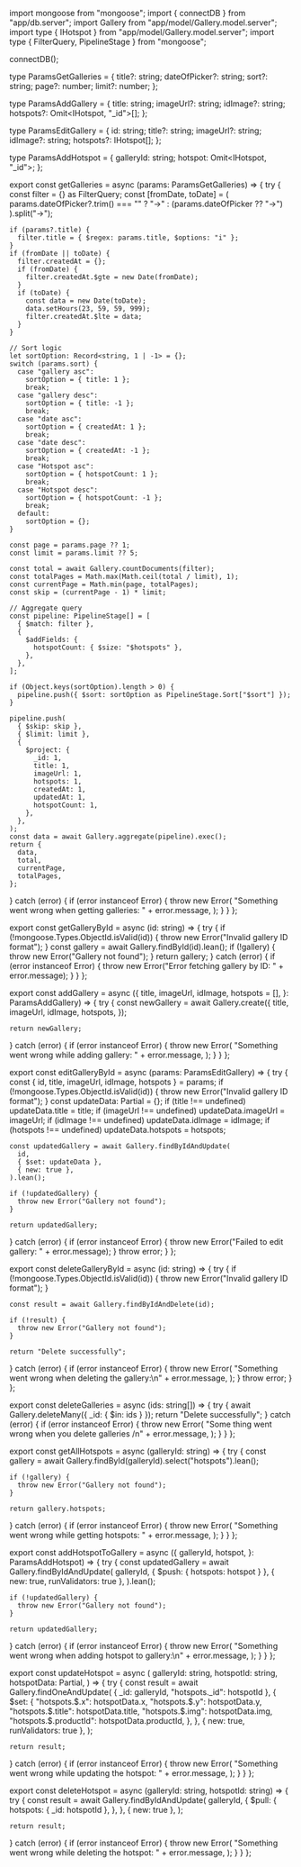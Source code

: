 import mongoose from "mongoose";
import { connectDB } from "app/db.server";
import Gallery from "app/model/Gallery.model.server";
import type { IHotspot } from "app/model/Gallery.model.server";
import type { FilterQuery, PipelineStage } from "mongoose";

connectDB();

type ParamsGetGalleries = {
  title?: string;
  dateOfPicker?: string;
  sort?: string;
  page?: number;
  limit?: number;
};

type ParamsAddGallery = {
  title: string;
  imageUrl?: string;
  idImage?: string;
  hotspots?: Omit<IHotspot, "_id">[];
};

type ParamsEditGallery = {
  id: string;
  title?: string;
  imageUrl?: string;
  idImage?: string;
  hotspots?: IHotspot[];
};

type ParamsAddHotspot = {
  galleryId: string;
  hotspot: Omit<IHotspot, "_id">;
};

export const getGalleries = async (params: ParamsGetGalleries) => {
  try {
    const filter = {} as FilterQuery<GalleryType>;
    const [fromDate, toDate] = (
      params.dateOfPicker?.trim() === "" ? "->" : (params.dateOfPicker ?? "->")
    ).split("->");

    if (params?.title) {
      filter.title = { $regex: params.title, $options: "i" };
    }
    if (fromDate || toDate) {
      filter.createdAt = {};
      if (fromDate) {
        filter.createdAt.$gte = new Date(fromDate);
      }
      if (toDate) {
        const data = new Date(toDate);
        data.setHours(23, 59, 59, 999);
        filter.createdAt.$lte = data;
      }
    }

    // Sort logic
    let sortOption: Record<string, 1 | -1> = {};
    switch (params.sort) {
      case "gallery asc":
        sortOption = { title: 1 };
        break;
      case "gallery desc":
        sortOption = { title: -1 };
        break;
      case "date asc":
        sortOption = { createdAt: 1 };
        break;
      case "date desc":
        sortOption = { createdAt: -1 };
        break;
      case "Hotspot asc":
        sortOption = { hotspotCount: 1 };
        break;
      case "Hotspot desc":
        sortOption = { hotspotCount: -1 };
        break;
      default:
        sortOption = {};
    }

    const page = params.page ?? 1;
    const limit = params.limit ?? 5;

    const total = await Gallery.countDocuments(filter);
    const totalPages = Math.max(Math.ceil(total / limit), 1);
    const currentPage = Math.min(page, totalPages);
    const skip = (currentPage - 1) * limit;

    // Aggregate query
    const pipeline: PipelineStage[] = [
      { $match: filter },
      {
        $addFields: {
          hotspotCount: { $size: "$hotspots" },
        },
      },
    ];

    if (Object.keys(sortOption).length > 0) {
      pipeline.push({ $sort: sortOption as PipelineStage.Sort["$sort"] });
    }

    pipeline.push(
      { $skip: skip },
      { $limit: limit },
      {
        $project: {
          _id: 1,
          title: 1,
          imageUrl: 1,
          hotspots: 1,
          createdAt: 1,
          updatedAt: 1,
          hotspotCount: 1,
        },
      },
    );
    const data = await Gallery.aggregate(pipeline).exec();
    return {
      data,
      total,
      currentPage,
      totalPages,
    };
  } catch (error) {
    if (error instanceof Error) {
      throw new Error(
        "Something went wrong when getting galleries: " + error.message,
      );
    }
  }
};

export const getGalleryById = async (id: string) => {
  try {
    if (!mongoose.Types.ObjectId.isValid(id)) {
      throw new Error("Invalid gallery ID format");
    }
    const gallery = await Gallery.findById(id).lean();
    if (!gallery) {
      throw new Error("Gallery not found");
    }
    return gallery;
  } catch (error) {
    if (error instanceof Error) {
      throw new Error("Error fetching gallery by ID: " + error.message);
    }
  }
};

export const addGallery = async ({
  title,
  imageUrl,
  idImage,
  hotspots = [],
}: ParamsAddGallery) => {
  try {
    const newGallery = await Gallery.create({
      title,
      imageUrl,
      idImage,
      hotspots,
    });

    return newGallery;
  } catch (error) {
    if (error instanceof Error) {
      throw new Error(
        "Something went wrong while adding gallery: " + error.message,
      );
    }
  }
};

export const editGalleryById = async (params: ParamsEditGallery) => {
  try {
    const { id, title, imageUrl, idImage, hotspots } = params;
    if (!mongoose.Types.ObjectId.isValid(id)) {
      throw new Error("Invalid gallery ID format");
    }
    const updateData: Partial<ParamsEditGallery> = {};
    if (title !== undefined) updateData.title = title;
    if (imageUrl !== undefined) updateData.imageUrl = imageUrl;
    if (idImage !== undefined) updateData.idImage = idImage;
    if (hotspots !== undefined) updateData.hotspots = hotspots;

    const updatedGallery = await Gallery.findByIdAndUpdate(
      id,
      { $set: updateData },
      { new: true },
    ).lean();

    if (!updatedGallery) {
      throw new Error("Gallery not found");
    }

    return updatedGallery;
  } catch (error) {
    if (error instanceof Error) {
      throw new Error("Failed to edit gallery: " + error.message);
    }
    throw error;
  }
};

export const deleteGalleryById = async (id: string) => {
  try {
    if (!mongoose.Types.ObjectId.isValid(id)) {
      throw new Error("Invalid gallery ID format");
    }

    const result = await Gallery.findByIdAndDelete(id);

    if (!result) {
      throw new Error("Gallery not found");
    }

    return "Delete successfully";
  } catch (error) {
    if (error instanceof Error) {
      throw new Error(
        "Something went wrong when deleting the gallery:\n" + error.message,
      );
    }
    throw error;
  }
};

export const deleteGalleries = async (ids: string[]) => {
  try {
    await Gallery.deleteMany({ _id: { $in: ids } });
    return "Delete successfully";
  } catch (error) {
    if (error instanceof Error) {
      throw new Error(
        "Some thing went wrong when you delete galleries  /n" + error.message,
      );
    }
  }
};

export const getAllHotspots = async (galleryId: string) => {
  try {
    const gallery = await Gallery.findById(galleryId).select("hotspots").lean();

    if (!gallery) {
      throw new Error("Gallery not found");
    }

    return gallery.hotspots;
  } catch (error) {
    if (error instanceof Error) {
      throw new Error(
        "Something went wrong while getting hotspots: " + error.message,
      );
    }
  }
};

export const addHotspotToGallery = async ({
  galleryId,
  hotspot,
}: ParamsAddHotspot) => {
  try {
    const updatedGallery = await Gallery.findByIdAndUpdate(
      galleryId,
      { $push: { hotspots: hotspot } },
      { new: true, runValidators: true },
    ).lean();

    if (!updatedGallery) {
      throw new Error("Gallery not found");
    }

    return updatedGallery;
  } catch (error) {
    if (error instanceof Error) {
      throw new Error(
        "Something went wrong when adding hotspot to gallery:\n" +
          error.message,
      );
    }
  }
};

export const updateHotspot = async (
  galleryId: string,
  hotspotId: string,
  hotspotData: Partial<IHotspot>,
) => {
  try {
    const result = await Gallery.findOneAndUpdate(
      { _id: galleryId, "hotspots._id": hotspotId },
      {
        $set: {
          "hotspots.$.x": hotspotData.x,
          "hotspots.$.y": hotspotData.y,
          "hotspots.$.title": hotspotData.title,
          "hotspots.$.img": hotspotData.img,
          "hotspots.$.productId": hotspotData.productId,
        },
      },
      { new: true, runValidators: true },
    );

    return result;
  } catch (error) {
    if (error instanceof Error) {
      throw new Error(
        "Something went wrong while updating the hotspot: " + error.message,
      );
    }
  }
};

export const deleteHotspot = async (galleryId: string, hotspotId: string) => {
  try {
    const result = await Gallery.findByIdAndUpdate(
      galleryId,
      {
        $pull: {
          hotspots: { _id: hotspotId },
        },
      },
      { new: true },
    );

    return result;
  } catch (error) {
    if (error instanceof Error) {
      throw new Error(
        "Something went wrong while deleting the hotspot: " + error.message,
      );
    }
  }
};
